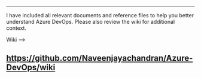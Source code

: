-----------------------
I have included all relevant documents and reference files to help you better understand Azure DevOps. Please also review the wiki for additional context.


Wiki -->

https://github.com/Naveenjayachandran/Azure-DevOps/wiki
------------------------ 
